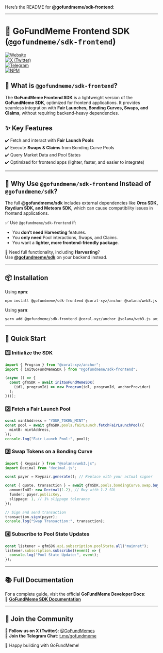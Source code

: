 Here’s the README for **@gofundmeme/sdk-frontend**:

---

# 🚀 GoFundMeme Frontend SDK (`@gofundmeme/sdk-frontend`)

[![Website](https://img.shields.io/badge/Website-GoFundMeme.io-blue?style=for-the-badge)](https://www.gofundmeme.io)  
[![X (Twitter)](https://img.shields.io/badge/X-@GoFundMemes-black?style=for-the-badge)](https://x.com/GoFundMemes)  
[![Telegram](https://img.shields.io/badge/Telegram-Join%20Chat-blue?style=for-the-badge)](https://t.me/gofundmeme)  
[![NPM](https://img.shields.io/npm/v/@gofundmeme/sdk-frontend?color=red&label=NPM&style=for-the-badge)](https://www.npmjs.com/package/@gofundmeme/sdk-frontend)

## 🎉 What is `@gofundmeme/sdk-frontend`?

The **GoFundMeme Frontend SDK** is a lightweight version of the **GoFundMeme SDK**, optimized for frontend applications. It provides seamless integration with **Fair Launches, Bonding Curves, Swaps, and Claims**, without requiring backend-heavy dependencies.

## ✨ Key Features

✔️ Fetch and interact with **Fair Launch Pools**  
✔️ Execute **Swaps & Claims** from Bonding Curve Pools  
✔️ Query Market Data and Pool States  
✔️ Optimized for frontend apps (lighter, faster, and easier to integrate)

---

## 📌 Why Use `@gofundmeme/sdk-frontend` Instead of `@gofundmeme/sdk`?

The full **@gofundmeme/sdk** includes external dependencies like **Orca SDK, Raydium SDK, and Meteora SDK**, which can cause compatibility issues in frontend applications.

✅ Use `@gofundmeme/sdk-frontend` if:

- You **don’t need** **Harvesting** features.
- You **only need** Pool interactions, Swaps, and Claims.
- You want a **lighter, more frontend-friendly package**.

🚀 Need full functionality, including **Harvesting**?  
Use **[@gofundmeme/sdk](https://www.npmjs.com/package/@gofundmeme/sdk)** on your backend instead.

---

## 📦 Installation

Using **npm**:

```sh
npm install @gofundmeme/sdk-frontend @coral-xyz/anchor @solana/web3.js axios
```

Using **yarn**:

```sh
yarn add @gofundmeme/sdk-frontend @coral-xyz/anchor @solana/web3.js axios
```

---

## 🔧 Quick Start

### 1️⃣ Initialize the SDK

```typescript
import { Program } from "@coral-xyz/anchor";
import { initGoFundMemeSDK } from "@gofundmeme/sdk-frontend";

(async () => {
  const gfmSDK = await initGoFundMemeSDK(
    (idl, programId) => new Program(idl, programId, anchorProvider)
  );
})();
```

### 2️⃣ Fetch a Fair Launch Pool

```typescript
const mintAddress = "YOUR_TOKEN_MINT";
const pool = await gfmSDK.pools.fairLaunch.fetchFairLaunchPool({
  mintB: mintAddress,
});
console.log("Fair Launch Pool:", pool);
```

### 3️⃣ Swap Tokens on a Bonding Curve

```typescript
import { Keypair } from "@solana/web3.js";
import Decimal from "decimal.js";

const payer = Keypair.generate(); // Replace with your actual signer

const { quote, transaction } = await gfmSDK.pools.bondingCurve.swap.buy({
  amountInUI: new Decimal(1.2), // Buy with 1.2 SOL
  funder: payer.publicKey,
  slippage: 1, // 1% slippage tolerance
});

// Sign and send transaction
transaction.sign(payer);
console.log("Swap Transaction:", transaction);
```

### 4️⃣ Subscribe to Pool State Updates

```typescript
const listener = gfmSDK.api.subscription.poolState.all("mainnet");
listener.subscription.subscribe((event) => {
  console.log("Pool State Update:", event);
});
```

---

## 📚 Full Documentation

For a complete guide, visit the official **GoFundMeme Developer Docs**:  
📖 **[GoFundMeme SDK Documentation](https://docs.gofundmeme.io/developers/gfm-for-builders)**

---

## 💬 Join the Community

💙 **Follow us on X (Twitter)**: [@GoFundMemes](https://x.com/GoFundMemes)  
💬 **Join the Telegram Chat**: [t.me/gofundmeme](https://t.me/gofundmeme)

🚀 Happy building with GoFundMeme!
